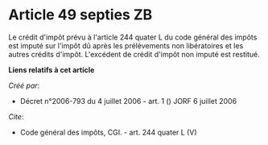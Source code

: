 # Article 49 septies ZB

Le crédit d'impôt prévu à l'article 244 quater L du code général des impôts est imputé sur l'impôt dû après les prélèvements
non libératoires et les autres crédits d'impôt. L'excédent de crédit d'impôt non imputé est restitué.

**Liens relatifs à cet article**

_Créé par_:

  - Décret n°2006-793 du 4 juillet 2006 - art. 1 () JORF 6 juillet 2006

_Cite_:

  - Code général des impôts, CGI. - art. 244 quater L (V)
